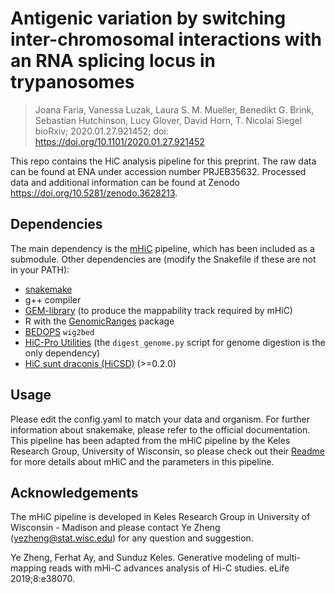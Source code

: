 # Antigenic variation by switching inter-chromosomal interactions with an RNA splicing locus in trypanosomes

> Joana Faria, Vanessa Luzak, Laura S. M. Mueller, Benedikt G. Brink, Sebastian Hutchinson, Lucy Glover, David Horn, T. Nicolai Siegel
> bioRxiv; 2020.01.27.921452; doi: https://doi.org/10.1101/2020.01.27.921452


This repo contains the HiC analysis pipeline for this preprint. The raw data can be found at ENA under accession number PRJEB35632. Processed data and additional information can be found at Zenodo https://doi.org/10.5281/zenodo.3628213.

## Dependencies

The main dependency is the [mHiC](https://github.com/yezhengSTAT/mHiC) pipeline, which has been included as a submodule. Other dependencies are (modify the Snakefile if these are not in your PATH):

- [snakemake](https://snakemake.readthedocs.io/en/stable/index.html)
- g++ compiler
- [GEM-library](https://sourceforge.net/projects/gemlibrary/files/gem-library/) (to produce the mappability track required by mHiC)
- R with the [GenomicRanges](https://bioconductor.org/packages/release/bioc/html/GenomicRanges.html) package
- [BEDOPS](https://bedops.readthedocs.io/en/latest/index.html) `wig2bed`
- [HiC-Pro Utilities](https://github.com/nservant/HiC-Pro/blob/master/doc/UTILS.md) (the `digest_genome.py` script for genome digestion is the only dependency)
- [HiC sunt draconis (HiCSD)](https://github.com/foerstner-lab/HiCsuntdracones) (>=0.2.0)


## Usage

Please edit the config.yaml to match your data and organism. For further information about snakemake, please refer to the official documentation. This pipeline has been adapted from the mHiC pipeline by the Keles Research Group, University of Wisconsin, so please check out their [Readme](https://github.com/yezhengSTAT/mHiC) for more details about mHiC and the parameters in this pipeline.

## Acknowledgements

The mHiC pipeline is developed in Keles Research Group in University of Wisconsin - Madison and please contact Ye Zheng (yezheng@stat.wisc.edu) for any question and suggestion.

Ye Zheng, Ferhat Ay, and Sunduz Keles. Generative modeling of multi-mapping reads with mHi-C advances analysis of Hi-C studies. eLife 2019;8:e38070.
